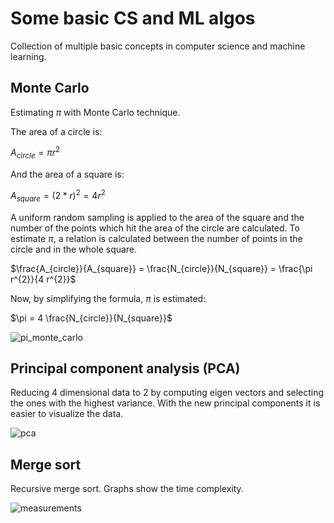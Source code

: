 # Some basic CS and ML algos

Collection of multiple basic concepts in computer science and machine learning.

## Monte Carlo

Estimating $\pi$ with Monte Carlo technique.

The area of a circle is:

$A_{circle} = \pi r^{2}$

And the area of a square is:

$A_{square} = (2 * r) ^ 2 = 4 r^{2}$

A uniform random sampling is applied to the area of the square and the number of the points which hit the area of the circle are calculated. To estimate $\pi$, a relation is calculated between the number of points in the circle and in the whole square.

$\frac{A_{circle}}{A_{square}} = \frac{N_{circle}}{N_{square}} = \frac{\pi r^{2}}{4 r^{2}}$

Now, by simplifying the formula, $\pi$ is estimated:

$\pi = 4 \frac{N_{circle}}{N_{square}}$

![pi_monte_carlo](https://github.com/pettod/merge-sort/assets/33998401/2dfb94b0-c2f5-4eae-8fa8-46456341ec8d)

## Principal component analysis (PCA)

Reducing 4 dimensional data to 2 by computing eigen vectors and selecting the ones with the highest variance. With the new principal components it is easier to visualize the data.

![pca](https://github.com/pettod/cs-basics/assets/33998401/2d84a9ba-a9a3-4cf8-b49b-fa072aaf9273)

## Merge sort

Recursive merge sort. Graphs show the time complexity.

![measurements](https://github.com/pettod/merge-sort/assets/33998401/26d45a62-c7aa-4397-be0e-de050021b0ee)
